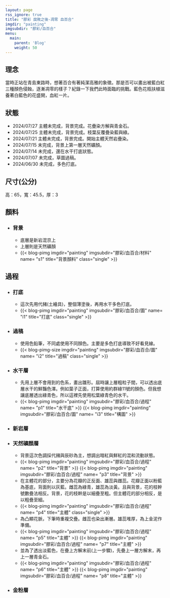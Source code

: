 ```yaml
---
layout: page
rss_ignore: true
title: "膠彩 腐敗之後-凋零 血百合"
imgdir: "painting"
imgsubdir: "膠彩/血百合"
menu:
  main:
    parent: 'Blog'
    weight: 50
---
```

## **理念** ##
當時正站在青島東路時，想著百合有著純潔高雅的象徵。那是否可以畫出被藍白紅三種顏色侵蝕，逐漸凋零的樣子？紀錄一下我們此時面臨的挑戰。藍色花瓶扶植滋養著白藍色的花盛開，血紅一片。

## **狀態** ##
* 2024/07/27 主體未完成，背景完成。花疊染方解與青金石。
* 2024/07/25 主體未完成，背景完成。枝葉反覆疊染藍與綠。
* 2024/07/21 主體未完成，背景完成。開始主體天然岩疊染。
* 2024/07/15 未完成，背景上第一層天然礦顏。
* 2024/07/14 未完成，還在水干打底狀態。
* 2024/07/07 未完成，草圖過稿。
* 2024/06/30 未完成，多色打底。

## **尺寸(公分)** ##
高：65，寬：45.5，厚：3

## **顏料** ##

* ### 背景 ###
  * 底層是新岩混京上
  * 上層則是天然礦顏
  * {{< blog-pimg imgdir="painting" imgsubdir="膠彩/血百合/材料" name= "s1" title="背景顏料" class="single" >}}

## **過程** ##

* ### 打底 ###
  * 這次先用代赭(土繪具)，整個薄塗後，再用水干多色打底。
  * {{< blog-pimg imgdir="painting" imgsubdir="膠彩/血百合/圖" name= "i1" title="打底" class="single" >}}

* ### 過稿 ###
  * 使用色鉛筆，不同處使用不同顏色。主要是多色打底導致不好看見線。
  * {{< blog-pimg-size imgdir="painting" imgsubdir="膠彩/血百合/圖" name= "i2" title="過稿" class="single" >}}

* ### 水干層 ###
  * 先用上層不會用到的色系，畫出雛形。屆時讓上層粗粒子間，可以透出底層水干的鮮豔色澤。例如葉子正面，打算使用約群綠11號的顏色。但我想讓底層透出綠青色，所以這裡先使用松葉綠青色的水干。
  * {{< blog-pimg imgdir="painting" imgsubdir="膠彩/血百合/過程" name= "p1" title="水干底" >}}
    {{< blog-pimg imgdir="painting" imgsubdir="膠彩/血百合/圖" name= "i3" title="構圖" >}}

* ### 新岩層 ###
* ### 天然礦顏層 ###
  * 背景這次色調採代赭與辰砂為主，想調出暗紅與鮮紅的混和流動狀態。
  * {{< blog-pimg imgdir="painting" imgsubdir="膠彩/血百合/過程" name= "p2" title="背景" >}}
    {{< blog-pimg imgdir="painting" imgsubdir="膠彩/血百合/過程" name= "p3" title="背景" >}}
  * 在主體花的部分，主要分為花瓣的正反面、雄蕊與雌蕊。花瓣正面以粉藍為基底，背面則以灰藍。雌蕊為綠青，雄蕊為淡黃。且與背景，花的枝幹號數疊法相反。背景，花的枝幹是以細疊至粗。但主體花的部分相反，是以粗疊至細。
  * {{< blog-pimg imgdir="painting" imgsubdir="膠彩/血百合/過程" name= "p4" title="主體" class="single" >}}
  * 為凸顯花脈，下筆時重複交疊。雌蕊也染出漸層。雄蕊堆厚，為上金泥作準備。
  * {{< blog-pimg imgdir="painting" imgsubdir="膠彩/血百合/過程" name= "p5" title="主體" >}}
    {{< blog-pimg imgdir="painting" imgsubdir="膠彩/血百合/過程" name= "p7" title="主體" >}}
  * 並為了透出淡藍色，在疊上方解末前(上一步驟)，先疊上一層方解末，再上一層青金石。
  * {{< blog-pimg imgdir="painting" imgsubdir="膠彩/血百合/過程" name= "p6" title="主體" >}}
    {{< blog-pimg imgdir="painting" imgsubdir="膠彩/血百合/過程" name= "p8" title="主體" >}}

* ### 金粉層 ###